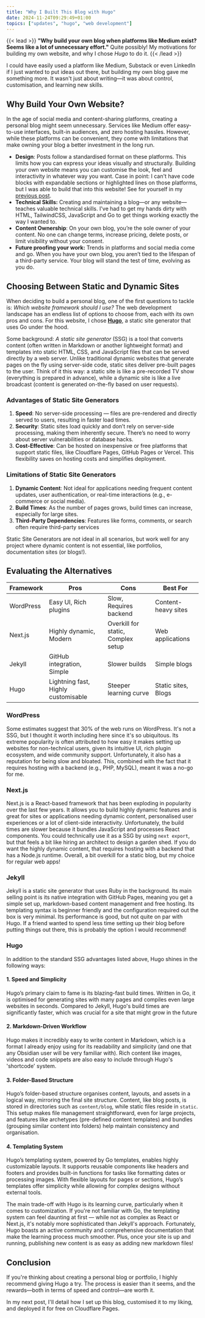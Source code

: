 ```yaml
---
title: "Why I Built This Blog with Hugo"
date: 2024-11-24T09:29:49+01:00
topics: ["updates", "hugo", "web development"]
---
```


{{< lead >}}
**"Why build your own blog when platforms like Medium exist? Seems like a lot of unnecessary effort."** Quite possibly! My motivations for building my own website, and why I chose *Hugo* to do it.
{{< /lead >}}

I could have easily used a platform like Medium, Substack or even LinkedIn if I just wanted to put ideas out there, but building my own blog gave me something more. It wasn't just about writing—it was about control, customisation, and learning new skills.

## Why Build Your Own Website?

In the age of social media and content-sharing platforms, creating a personal blog might seem unnecessary. Services like Medium offer easy-to-use interfaces, built-in audiences, and zero hosting hassles. However, while these platforms can be convenient, they come with limitations that make owning your blog a better investment in the long run.
- **Design**: Posts follow a standardised format on these platforms. This limits how you can express your ideas visually and structurally. Building your own website means you can customise the look, feel and interactivity in whatever way you want. Case in point: I can't have code blocks with expandable sections or highlighted lines on those platforms, but I was able to build that into this website! See for yourself in my [previous post](/blog/obsidian-periodic-notes/).
- **Technical Skills:** Creating and maintaining a blog—or any website—teaches valuable technical skills. I've had to get my hands dirty with HTML, TailwindCSS, JavaScript and Go to get things working exactly the way I wanted to.
- **Content Ownership**: On your own blog, you’re the sole owner of your content. No one can change terms, increase pricing, delete posts, or limit visibility without your consent.
- **Future proofing your work:** Trends in platforms and social media come and go. When you have your own blog, you aren’t tied to the lifespan of a third-party service. Your blog will stand the test of time, evolving as you do.

## Choosing Between Static and Dynamic Sites

When deciding to build a personal blog, one of the first questions to tackle is: *Which website framework should I use?*  The web development landscape has an endless list of options to choose from, each with its own pros and cons. For this website, I chose [**Hugo**](https://gohugo.io/), a static site generator that uses Go under the hood. 

Some background: *A static site generator* (SSG) is a tool that converts content (often written in Markdown or another lightweight format) and templates into static HTML, CSS, and JavaScript files that can be served directly by a web server. Unlike traditional dynamic websites that generate pages on the fly using server-side code, static sites deliver pre-built pages to the user. Think of it this way: a static site is like a pre-recorded TV show (everything is prepared in advance), while a dynamic site is like a live broadcast (content is generated on-the-fly based on user requests).

### Advantages of Static Site Generators
1. **Speed**: No server-side processing — files are pre-rendered and directly served to users, resulting in faster load times.
2. **Security**: Static sites load quickly and don’t rely on server-side processing, making them inherently secure. There’s no need to worry about server vulnerabilities or database hacks.
3. **Cost-Effective**:  Can be hosted on inexpensive or free platforms that support static files, like Cloudflare Pages, GitHub Pages or Vercel. This flexibility saves on hosting costs and simplifies deployment.

### Limitations of Static Site Generators
1. **Dynamic Content**: Not ideal for applications needing frequent content updates, user authentication, or real-time interactions (e.g., e-commerce or social media).
2. **Build Times**: As the number of pages grows, build times can increase, especially for large sites.
3. **Third-Party Dependencies**: Features like forms, comments, or search often require third-party services

Static Site Generators are not ideal in all scenarios, but work well for any project where dynamic content is not essential, like portfolios, documentation sites (or blogs!).

## Evaluating the Alternatives

| Framework | Pros | Cons | Best For |
|-----------|------|------|-----------|
| WordPress | Easy UI, Rich plugins | Slow, Requires backend | Content-heavy sites |
| Next.js   | Highly dynamic, Modern | Overkill for static, Complex setup | Web applications |
| Jekyll    | GitHub integration, Simple | Slower builds | Simple blogs |
| Hugo      | Lightning fast, Highly customisable | Steeper learning curve | Static sites, Blogs |

### WordPress
Some estimates suggest that 30% of the web runs on WordPress. It's not a SSG, but I thought it worth including here since it's so ubiquitous. Its extreme popularity is often attributed to how easy it makes setting up websites for non-technical users, given its intuitive UI, rich plugin ecosystem, and wide community support. Unfortunately, it also has a reputation for being slow and bloated. This, combined with the fact that it requires hosting with a backend (e.g., PHP, MySQL), meant it was a no-go for me.

### Next.js
Next.js is a React-based framework that has been exploding in popularity over the last few years. It allows you to build highly dynamic features and is great for sites or applications needing dynamic content, personalised user experiences or a lot of client-side interactivity. Unfortunately, the build times are slower because it bundles JavaScript and processes React components. You could technically use it as a SSG by using `next export`, but that feels a bit like hiring an architect to design a garden shed. If you do want the highly dynamic content, that requires hosting with a backend that has a Node.js runtime. Overall, a bit overkill for a static blog, but my choice for regular web apps!

### Jekyll
Jekyll is a static site generator that uses Ruby in the background. Its main selling point is its native integration with GitHub Pages, meaning you get a simple set up, markdown-based content management and free hosting. Its templating syntax is beginner friendly and the configuration required out the box is very minimal. Its performance is good, but not quite on par with Hugo. If a friend wanted to spend less time setting up their blog before putting things out there, this is probably the option I would recommend!

### Hugo
In addition to the standard SSG advantages listed above, Hugo shines in the following ways:
#### 1. Speed and Simplicity
Hugo’s primary claim to fame is its blazing-fast build times. Written in Go, it is optimised for generating sites with many pages and compiles even large websites in seconds. Compared to Jekyll, Hugo's build times are significantly faster, which was crucial for a site that might grow in the future
#### 2. Markdown-Driven Workflow
Hugo makes it incredibly easy to write content in Markdown, which is a format I already enjoy using for its readability and simplicity (and one that any Obsidian user will be very familiar with). Rich content like images, videos and code snippets are also easy to include through Hugo's 'shortcode' system.
#### 3. Folder-Based Structure
Hugo’s folder-based structure organises content, layouts, and assets in a logical way, mirroring the final site structure. Content, like blog posts, is stored in directories such as `content/blog`, while static files reside in `static`. This setup makes file management straightforward, even for large projects, and features like archetypes (pre-defined content templates) and bundles (grouping similar content into folders) help maintain consistency and organisation.
#### 4. Templating System
Hugo’s templating system, powered by Go templates, enables highly customizable layouts. It supports reusable components like headers and footers and provides built-in functions for tasks like formatting dates or processing images. With flexible layouts for pages or sections, Hugo’s templates offer simplicity while allowing for complex designs without external tools.

The main trade-off with Hugo is its learning curve, particularly when it comes to customization. If you're not familiar with Go, the templating system can feel daunting at first — while not as complex as React or Next.js, it's notably more sophisticated than Jekyll's approach. Fortunately, Hugo boasts an active community and comprehensive documentation that make the learning process much smoother. Plus, once your site is up and running, publishing new content is as easy as adding new markdown files!

## Conclusion

If you're thinking about creating a personal blog or portfolio, I highly recommend giving Hugo a try. The process is easier than it seems, and the rewards—both in terms of speed and control—are worth it.

In my next post, I'll detail how I set up this blog, customised it to my liking, and deployed it for free on Cloudflare Pages.
